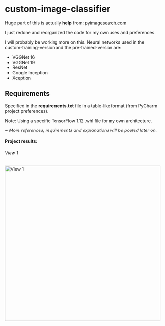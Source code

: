# custom-image-classifier
Huge part of this is actually <b>help</b> from: 
[pyimagesearch.com](https://www.pyimagesearch.com/)

I just redone and reorganized the code for my own uses and preferences.

I will probably be working more on this. 
Neural networks used in the custom-training-version and the pre-trained-version are:
* VGGNet 16
* VGGNet 19
* ResNet
* Google Inception
* Xception

## Requirements
Specified in the <b>requirements.txt</b> file in a table-like format (from PyCharm project preferences).

Note: Using a specific TensorFlow 1.12 .whl file for my own architecture. 

<i>~ More references, requirements and explanations will be posted later on.</i>

#### Project results:
<h6>View 1</h6>
<img src="screen-shots/view-1.png" height="500" alt="View 1">
